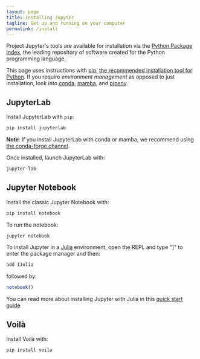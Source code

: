 ```yaml
---
layout: page
title: Installing Jupyter
tagline: Get up and running on your computer
permalink: /install
---
```


Project Jupyter's tools are available for installation via the [Python Package Index](https://pypi.org/), the leading repository of software created for the Python programming language.

This page uses instructions with [pip](https://pip.pypa.io/en/stable/), [the recommended installation tool for Python](https://packaging.python.org/en/latest/guides/tool-recommendations/#installation-tool-recommendations). If you require _environment management_ as opposed to just installation, look into [conda](https://docs.conda.io/), [mamba](https://mamba.readthedocs.io/), and [pipenv](https://pipenv.pypa.io/).

## JupyterLab

Install JupyterLab with `pip`:

```bash
pip install jupyterlab
```
**Note**: If you install JupyterLab with conda or mamba, we recommend using [the conda-forge channel](https://conda-forge.org/).

Once installed, launch JupyterLab with:

```bash
jupyter-lab
```

## Jupyter Notebook

Install the classic Jupyter Notebook with:

```bash
pip install notebook
```

To run the notebook:

```bash
jupyter notebook
```

To install Jupyter in a [Julia](https://julialang.org) environment, open the REPL and type "]" to enter the package manager and then:
```julia
add IJulia
```
followed by:
```julia
notebook()
```
You can read more about installing Jupyter with Julia in this [quick start guide](https://github.com/JuliaLang/IJulia.jl#quick-start)

## Voilà

Install Voilà with:

```bash
pip install voila
```
